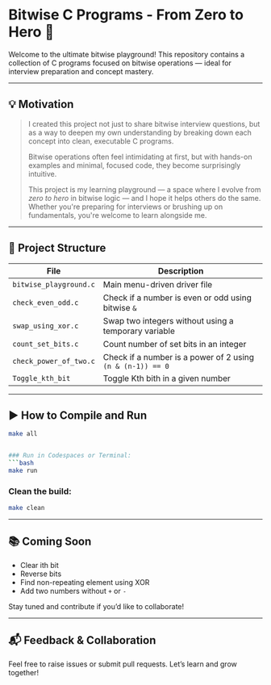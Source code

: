 # Bitwise C Programs - From Zero to Hero 🚀

Welcome to the ultimate bitwise playground! This repository contains a collection of C programs focused on bitwise operations — ideal for interview preparation and concept mastery.

---

## 💡 Motivation

> I created this project not just to share bitwise interview questions, but as a way to deepen my own understanding by breaking down each concept into clean, executable C programs.
>
> Bitwise operations often feel intimidating at first, but with hands-on examples and minimal, focused code, they become surprisingly intuitive.
>
> This project is my learning playground — a space where I evolve from *zero to hero* in bitwise logic — and I hope it helps others do the same. Whether you're preparing for interviews or brushing up on fundamentals, you're welcome to learn alongside me.

---

## 📂 Project Structure

| File | Description |
|------|-------------|
| `bitwise_playground.c` | Main menu-driven driver file |
| `check_even_odd.c` | Check if a number is even or odd using bitwise `&` |
| `swap_using_xor.c` | Swap two integers without using a temporary variable |
| `count_set_bits.c` | Count number of set bits in an integer |
| `check_power_of_two.c` | Check if a number is a power of 2 using `(n & (n-1)) == 0` |
| `Toggle_kth_bit`| Toggle Kth bith in a given number |


---

## ▶️ How to Compile and Run
```bash
make all


### Run in Codespaces or Terminal:
```bash
make run
```

### Clean the build:
```bash
make clean
```

---

## 📚 Coming Soon
- Clear ith bit
- Reverse bits
- Find non-repeating element using XOR
- Add two numbers without `+` or `-`

Stay tuned and contribute if you’d like to collaborate!

---

## 📬 Feedback & Collaboration
Feel free to raise issues or submit pull requests. Let’s learn and grow together!
